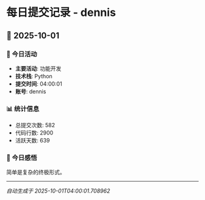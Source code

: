 # 每日提交记录 - dennis

## 📅 2025-10-01

### 🎯 今日活动
- **主要活动**: 功能开发
- **技术栈**: Python
- **提交时间**: 04:00:01
- **账号**: dennis

### 📊 统计信息
- 总提交次数: 582
- 代码行数: 2900
- 活跃天数: 639

### 💭 今日感悟
简单是复杂的终极形式。

---
*自动生成于 2025-10-01T04:00:01.708962*
